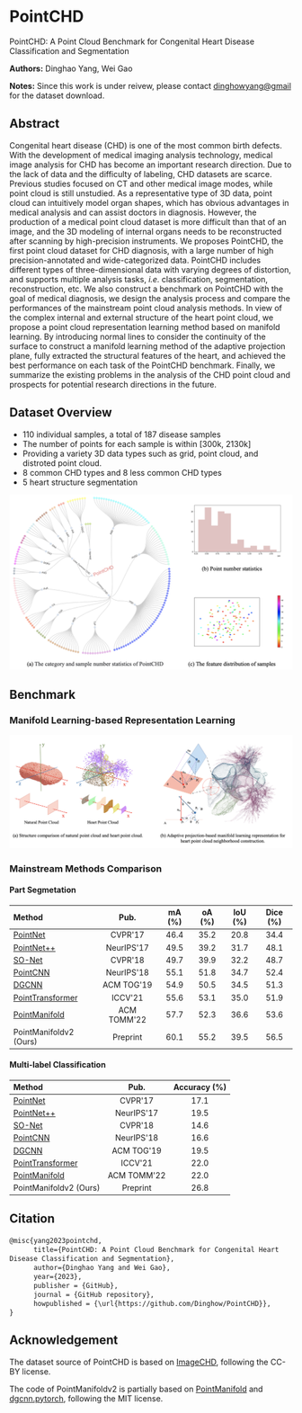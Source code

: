 # PointCHD
PointCHD: A Point Cloud Benchmark for Congenital Heart Disease Classification and Segmentation

**Authors:** Dinghao Yang, Wei Gao

**Notes:** Since this work is under reivew, please contact [dinghowyang@gmail](mailto:dinghowyang@gmail ) for the dataset download.

## Abstract

Congenital heart disease (CHD) is one of the most common birth defects. With the development of medical imaging analysis technology, medical image analysis for CHD has become an important research direction. Due to the lack of data and the difficulty of labeling, CHD datasets are scarce. Previous studies focused on CT and other medical image modes, while point cloud is still unstudied. As a representative type of 3D data, point cloud can intuitively model organ shapes, which has obvious advantages in medical analysis and can assist doctors in diagnosis. However, the production of a medical point cloud dataset is more difficult than that of an image, and the 3D modeling of internal organs needs to be reconstructed after scanning by high-precision instruments. We proposes PointCHD, the first point cloud dataset for CHD diagnosis, with a large number of high precision-annotated and wide-categorized data. PointCHD includes different types of three-dimensional data with varying degrees of distortion, and supports multiple analysis tasks, *i.e.* classification, segmentation, reconstruction, etc. We also construct a benchmark on PointCHD with the goal of medical diagnosis, we design the analysis process and compare the performances of the mainstream point cloud analysis methods. In view of the complex internal and external structure of the heart point cloud, we propose a point cloud representation learning method based on manifold learning. By introducing normal lines to consider the continuity of the surface to construct a manifold learning method of the adaptive projection plane, fully extracted the structural features of the heart, and achieved the best performance on each task of the PointCHD benchmark. Finally, we summarize the existing problems in the analysis of the CHD point cloud and prospects for potential research directions in the future.

## Dataset Overview

- 110 individual samples, a total of 187 disease samples
- The number of points for each sample is within [300k, 2130k]
- Providing a variety 3D data types such as grid, point cloud, and distroted point cloud.
- 8 common CHD types and 8 less common CHD types
- 5 heart structure segmentation

<img src="./imgs/pointchd_overview.png" alt="pointchd_overview" style="zoom: 50%;" />

## Benchmark

### Manifold Learning-based Representation Learning

![manifold_method](./imgs/manifold_method.png)

### Mainstream Methods Comparison

#### Part Segmetation

**Method** | **Pub.** | **mA** (%) |**oA (%)** | **IoU (%)** | **Dice (%)** 
:----- | :----: | :----:  | :----:  | :----:| :----: 
 [PointNet](https://openaccess.thecvf.com/content_cvpr_2017/papers/Qi_PointNet_Deep_Learning_CVPR_2017_paper.pdf) |   CVPR'17   |    46.4    |    35.2    |    20.8     |     34.4     
 [PointNet++](https://proceedings.neurips.cc/paper/2017/file/d8bf84be3800d12f74d8b05e9b89836f-Paper.pdf) | NeurIPS'17  |    49.5    |    39.2    |    31.7     |     48.1     
 [SO-Net](https://openaccess.thecvf.com/content_cvpr_2018/papers/Li_SO-Net_Self-Organizing_Network_CVPR_2018_paper.pdf) |   CVPR'18   |    49.7    |    39.9    |    32.2     |     48.7     
[PointCNN](https://proceedings.neurips.cc/paper/2018/file/f5f8590cd58a54e94377e6ae2eded4d9-Paper.pdf) |NeurIPS'18 |    55.1    |    51.8    |    34.7     |     52.4     
[DGCNN](https://dl.acm.org/doi/pdf/10.1145/3326362) | ACM TOG'19  |    54.9    |    50.5    |    34.5     |     51.3     
[PointTransformer](https://openaccess.thecvf.com/content/ICCV2021/papers/Zhao_Point_Transformer_ICCV_2021_paper.pdf) |   ICCV'21   |    55.6    |    53.1    |    35.0     |     51.9     
[PointManifold](https://dl.acm.org/doi/10.1145/3539611) |ACM TOMM'22 | 57.7 | 52.3 | 36.6 |53.6 
PointManifoldv2 (Ours) |Preprint | 60.1 | 55.2 | 39.5 |56.5 

#### Multi-label Classification

| **Method**                                                   |  **Pub.**   | **Accuracy** (%) |
| :----------------------------------------------------------- | :---------: | :--------------: |
| [PointNet](https://openaccess.thecvf.com/content_cvpr_2017/papers/Qi_PointNet_Deep_Learning_CVPR_2017_paper.pdf) |   CVPR'17   |       17.1       |
| [PointNet++](https://proceedings.neurips.cc/paper/2017/file/d8bf84be3800d12f74d8b05e9b89836f-Paper.pdf) | NeurIPS'17  |       19.5       |
| [SO-Net](https://openaccess.thecvf.com/content_cvpr_2018/papers/Li_SO-Net_Self-Organizing_Network_CVPR_2018_paper.pdf) |   CVPR'18   |       14.6       |
| [PointCNN](https://proceedings.neurips.cc/paper/2018/file/f5f8590cd58a54e94377e6ae2eded4d9-Paper.pdf) | NeurIPS'18  |       16.6       |
| [DGCNN](https://dl.acm.org/doi/pdf/10.1145/3326362)          | ACM TOG'19  |       19.5       |
| [PointTransformer](https://openaccess.thecvf.com/content/ICCV2021/papers/Zhao_Point_Transformer_ICCV_2021_paper.pdf) |   ICCV'21   |       22.0       |
| [PointManifold](https://dl.acm.org/doi/10.1145/3539611)      | ACM TOMM'22 |       22.0       |
| PointManifoldv2 (Ours)                                       |  Preprint   |       26.8       |

## Citation

```
@misc{yang2023pointchd,
      title={PointCHD: A Point Cloud Benchmark for Congenital Heart Disease Classification and Segmentation}, 
      author={Dinghao Yang and Wei Gao},
      year={2023},
      publisher = {GitHub},
      journal = {GitHub repository},
      howpublished = {\url{https://github.com/Dinghow/PointCHD}},
}
```

## Acknowledgement

The dataset source of PointCHD is based on [ImageCHD](https://github.com/XiaoweiXu/ImageCHD-A-3D-Computed-Tomography-Image-Dataset-for-Classification-of-Congenital-Heart-Disease), following the CC-BY license.

The code of PointManifoldv2 is partially based on [PointManifold](https://openi.pcl.ac.cn/dengy02/PointManifold_dy) and [dgcnn.pytorch](https://github.com/antao97/dgcnn.pytorch), following the MIT license.